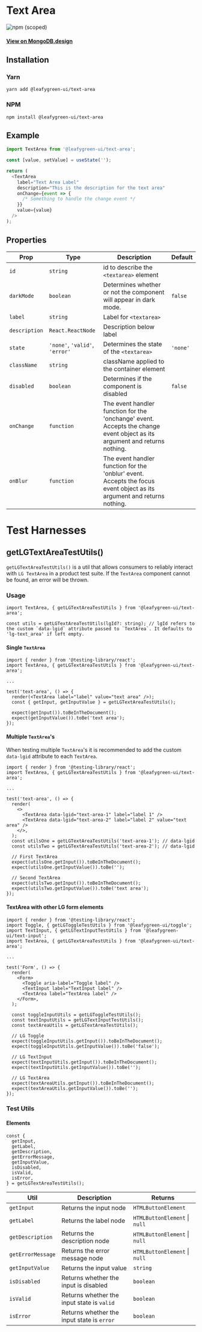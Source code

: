 # Text Area

![npm (scoped)](https://img.shields.io/npm/v/@leafygreen-ui/text-area.svg)

#### [View on MongoDB.design](https://www.mongodb.design/component/text-area/example/)

## Installation

### Yarn

```shell
yarn add @leafygreen-ui/text-area
```

### NPM

```shell
npm install @leafygreen-ui/text-area
```

## Example

```js
import TextArea from '@leafygreen-ui/text-area';

const [value, setValue] = useState('');

return (
  <TextArea
    label="Text Area Label"
    description="This is the description for the text area"
    onChange={event => {
      /* Something to handle the change event */
    }}
    value={value}
  />
);
```

## Properties

| Prop          | Type                           | Description                                                                                                               | Default  |
| ------------- | ------------------------------ | ------------------------------------------------------------------------------------------------------------------------- | -------- |
| `id`          | `string`                       | id to describe the `<textarea>` element                                                                                   |          |
| `darkMode`    | `boolean`                      | Determines whether or not the component will appear in dark mode.                                                         | `false`  |
| `label`       | `string`                       | Label for `<textarea>`                                                                                                    |          |
| `description` | `React.ReactNode`              | Description below label                                                                                                   |          |
| `state`       | `'none'`, `'valid'`, `'error'` | Determines the state of the `<textarea>`                                                                                  | `'none'` |
| `className`   | `string`                       | className applied to the container element                                                                                |          |
| `disabled`    | `boolean`                      | Determines if the component is disabled                                                                                   | `false`  |
| `onChange`    | `function`                     | The event handler function for the 'onchange' event. Accepts the change event object as its argument and returns nothing. |          |
| `onBlur`      | `function`                     | The event handler function for the 'onblur' event. Accepts the focus event object as its argument and returns nothing.    |          |

# Test Harnesses

## getLGTextAreaTestUtils()

`getLGTextAreaTestUtils()` is a util that allows consumers to reliably interact with `LG TextArea` in a product test suite. If the `TextArea` component cannot be found, an error will be thrown.

### Usage

```tsx
import TextArea, { getLGTextAreaTestUtils } from '@leafygreen-ui/text-area';

const utils = getLGTextAreaTestUtils(lgId?: string); // lgId refers to the custom `data-lgid` attribute passed to `TextArea`. It defaults to 'lg-text_area' if left empty.
```

#### Single `TextArea`

```tsx
import { render } from '@testing-library/react';
import TextArea, { getLGTextAreaTestUtils } from '@leafygreen-ui/text-area';

...

test('text-area', () => {
  render(<TextArea label="label" value="text area" />);
  const { getInput, getInputValue } = getLGTextAreaTestUtils();

  expect(getInput()).toBeInTheDocument();
  expect(getInputValue()).toBe('text area');
});
```

#### Multiple `TextArea`'s

When testing multiple `TextArea`'s it is recommended to add the custom `data-lgid` attribute to each `TextArea`.

```tsx
import { render } from '@testing-library/react';
import TextArea, { getLGTextAreaTestUtils } from '@leafygreen-ui/text-area';

...

test('text-area', () => {
  render(
    <>
      <TextArea data-lgid="text-area-1" label="label 1" />
      <TextArea data-lgid="text-area-2" label="label 2" value="text area" />
    </>,
  );
  const utilsOne = getLGTextAreaTestUtils('text-area-1'); // data-lgid
  const utilsTwo = getLGTextAreaTestUtils('text-area-2'); // data-lgid

  // First TextArea
  expect(utilsOne.getInput()).toBeInTheDocument();
  expect(utilsOne.getInputValue()).toBe('');

  // Second TextArea
  expect(utilsTwo.getInput()).toBeInTheDocument();
  expect(utilsTwo.getInputValue()).toBe('text area');
});
```

#### TextArea with other LG form elements

```tsx
import { render } from '@testing-library/react';
import Toggle, { getLGToggleTestUtils } from '@leafygreen-ui/toggle';
import TextInput, { getLGTextInputTestUtils } from '@leafygreen-ui/text-input';
import TextArea, { getLGTextAreaTestUtils } from '@leafygreen-ui/text-area';

...

test('Form', () => {
  render(
    <Form>
      <Toggle aria-label="Toggle label" />
      <TextInput label="TextInput label" />
      <TextArea label="TextArea label" />
    </Form>,
  );

  const toggleInputUtils = getLGToggleTestUtils();
  const textInputUtils = getLGTextInputTestUtils();
  const textAreaUtils = getLGTextAreaTestUtils();

  // LG Toggle
  expect(toggleInputUtils.getInput()).toBeInTheDocument();
  expect(toggleInputUtils.getInputValue()).toBe('false');

  // LG TextInput
  expect(textInputUtils.getInput()).toBeInTheDocument();
  expect(textInputUtils.getInputValue()).toBe('');

  // LG TextArea
  expect(textAreaUtils.getInput()).toBeInTheDocument();
  expect(textAreaUtils.getInputValue()).toBe('');
});
```

### Test Utils

#### Elements

```tsx
const {
  getInput,
  getLabel,
  getDescription,
  getErrorMessage,
  getInputValue,
  isDisabled,
  isValid,
  isError,
} = getLGTextAreaTestUtils();
```

| Util              | Description                                | Returns                       |
| ----------------- | ------------------------------------------ | ----------------------------- |
| `getInput`        | Returns the input node                     | `HTMLButtonElement`           |
| `getLabel`        | Returns the label node                     | `HTMLButtonElement` \| `null` |
| `getDescription`  | Returns the description node               | `HTMLButtonElement` \| `null` |
| `getErrorMessage` | Returns the error message node             | `HTMLButtonElement` \| `null` |
| `getInputValue`   | Returns the input value                    | `string`                      |
| `isDisabled`      | Returns whether the input is disabled      | `boolean`                     |
| `isValid`         | Returns whether the input state is `valid` | `boolean`                     |
| `isError`         | Returns whether the input state is `error` | `boolean`                     |
